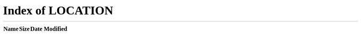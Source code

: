 ```yaml
---
layout: page
title: CV
description: Curriculum Vitae
ppppermalink: /assets/pdf/example_pdf.pdf
nav: true
headerOrder: 5
---
```


<script>
  alert('Not available');
</script>
<meta http-equiv="refresh" content="0;url=/" />